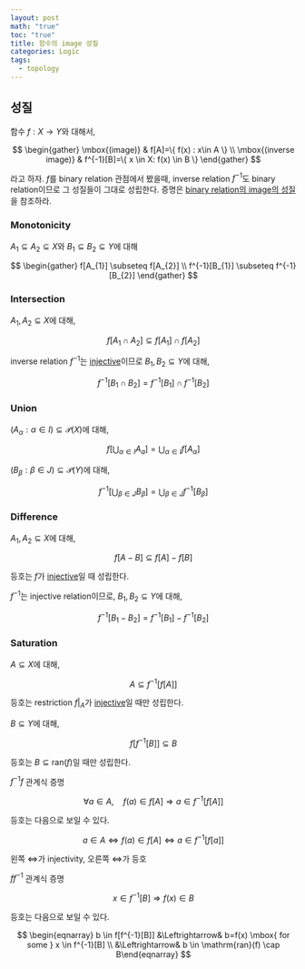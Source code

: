 ```yaml
---
layout: post
math: "true"
toc: "true"
title: 함수의 image 성질
categories: Logic
tags:
  - topology
---
```

## 성질

함수 ${ f: X\to Y}$와 대해서,

$$ \begin{gather} \mbox{(image)} &  f[A]=\{ f(x) : x\in A \} \\ \mbox{(inverse image)} & f^{-1}[B]=\{ x \in X: f(x) \in B \} \end{gather} $$

라고 하자. ${ f }$를 binary relation 관점에서 봤을때, inverse relation ${ f^{-1} }$도 binary relation이므로 그 성질들이 그대로 성립한다. 증명은 [binary relation의 image의 성질](https://paraconsistent.github.io/logic/2024/03/01/image-under-relation.html)을 참조하라.
### Monotonicity

${ A_{1} \subseteq A_{2} \subseteq X }$와 ${ B_{1} \subseteq B_{2} \subseteq Y }$에 대해

$$ \begin{gather} f[A_{1}] \subseteq f[A_{2}] \\ f^{-1}[B_{1}] \subseteq f^{-1}[B_{2}] \end{gather} $$

### Intersection

${ A_{1}, A_{2} \subseteq X }$에 대해,

$$ f[A_{1} \cap A_{2}] \subseteq f[A_{1}] \cap f[A_{2}] $$

inverse relation ${ f^{-1} }$는 [injective](https://paraconsistent.github.io/logic/2024/02/26/relation.html#inj)이므로 ${ B_{1},B_{2} \subseteq Y }$에 대해,

$$ f^{-1}[B_{1}\cap B_{2}]= f^{-1}[B_{1}] \cap f^{-1}[B_{2}] $$

### Union

${ (A_{\alpha}: \alpha \in I) \subseteq \mathcal{P}(X)}$에 대해,

$$ f[\bigcup_{\alpha \in I} A_{a}]=\bigcup_{\alpha \in I}f[A_{\alpha}] $$

${ (B_{\beta}:\beta \in J) \subseteq \mathcal{P}(Y)}$에 대해,

$$ f^{-1}[\bigcup_{\beta \in J} B_{\beta}] = \bigcup_{\beta \in J} f^{-1}[B_{\beta}]$$

### Difference

${ A_{1},A_{2} \subseteq X }$에 대해,

$$ f[A-B] \subseteq f[A]-f[B] $$

등호는 ${ f }$가 [injective](https://paraconsistent.github.io/logic/2024/02/26/relation.html#inj)일 때 성립한다.

${ f^{-1} }$는 injective relation이므로, ${ B_{1},B_{2} \subseteq Y }$에 대해,

$$ f^{-1}[B_{1}-B_{2}]=f^{-1}[B_{1}]-f^{-1}[B_{2}] $$

### Saturation

${ A \subseteq X }$에 대해,

$$ A \subseteq f^{-1}[f[A]] $$

등호는 restriction ${ f\rvert_{A} }$가 [injective](https://paraconsistent.github.io/logic/2024/02/26/relation.html#inj)일 때만 성립한다.

${ B \subseteq Y }$에 대해,

$$ f[f^{-1}[B]] \subseteq B$$

등호는 ${ B \subseteq \mathrm{ran}(f) }$일 때만 성립한다.

${ f^{-1}f }$ 관계식 증명

$$ \forall a\in A, \quad f(a) \in f[A] \Rightarrow a \in f^{-1}[f[A]] $$

등호는 다음으로 보일 수 있다.

$$ a \in A \Leftrightarrow f(a) \in f[A] \Leftrightarrow a \in f^{-1}[f[a]] $$

왼쪽 ${ \Leftrightarrow }$가 injectivity, 오른쪽 ${ \Leftrightarrow }$가 등호

${ ff^{-1} }$ 관계식 증명

$$ x \in f^{-1}[B] \Rightarrow f(x) \in B $$

등호는 다음으로 보일 수 있다.

$$ \begin{eqnarray} b \in f[f^{-1}[B]] &\Leftrightarrow& b=f(x) \mbox{ for some } x \in f^{-1}[B] \\ &\Leftrightarrow& b \in \mathrm{ran}(f) \cap B\end{eqnarray} $$